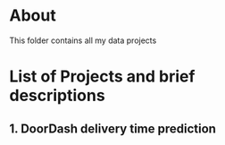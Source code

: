 # About
This folder contains all my data projects

# List of Projects and brief descriptions
## 1. DoorDash delivery time prediction
